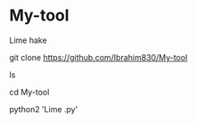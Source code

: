 # My-tool
Lime hake 


git clone https://github.com/Ibrahim830/My-tool

ls 

cd My-tool



python2 'Lime .py'
